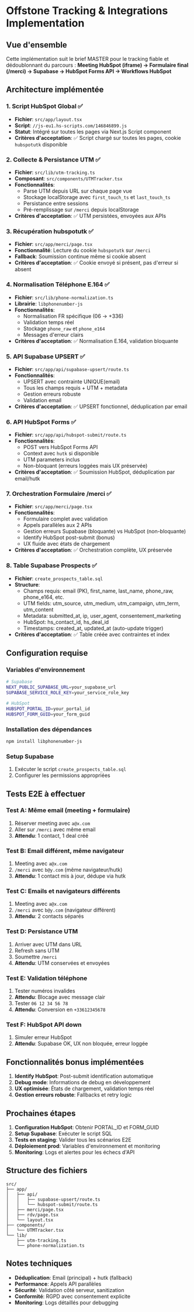 # Offstone Tracking & Integrations Implementation

## Vue d'ensemble

Cette implémentation suit le brief MASTER pour le tracking fiable et dédoublonnant du parcours :
**Meeting HubSpot (iframe) → Formulaire final (/merci) → Supabase → HubSpot Forms API → Workflows HubSpot**

## Architecture implémentée

### 1. Script HubSpot Global ✅
- **Fichier**: `src/app/layout.tsx`
- **Script**: `//js-eu1.hs-scripts.com/146846899.js`
- **Statut**: Intégré sur toutes les pages via Next.js Script component
- **Critères d'acceptation**: ✅ Script chargé sur toutes les pages, cookie `hubspotutk` disponible

### 2. Collecte & Persistance UTM ✅
- **Fichier**: `src/lib/utm-tracking.ts`
- **Composant**: `src/components/UTMTracker.tsx`
- **Fonctionnalités**:
  - Parse UTM depuis URL sur chaque page vue
  - Stockage localStorage avec `first_touch_ts` et `last_touch_ts`
  - Persistance entre sessions
  - Pré-remplissage sur `/merci` depuis localStorage
- **Critères d'acceptation**: ✅ UTM persistées, envoyées aux APIs

### 3. Récupération hubspotutk ✅
- **Fichier**: `src/app/merci/page.tsx`
- **Fonctionnalité**: Lecture du cookie `hubspotutk` sur `/merci`
- **Fallback**: Soumission continue même si cookie absent
- **Critères d'acceptation**: ✅ Cookie envoyé si présent, pas d'erreur si absent

### 4. Normalisation Téléphone E.164 ✅
- **Fichier**: `src/lib/phone-normalization.ts`
- **Librairie**: `libphonenumber-js`
- **Fonctionnalités**:
  - Normalisation FR spécifique (06 → +336)
  - Validation temps réel
  - Stockage `phone_raw` et `phone_e164`
  - Messages d'erreur clairs
- **Critères d'acceptation**: ✅ Normalisation E.164, validation bloquante

### 5. API Supabase UPSERT ✅
- **Fichier**: `src/app/api/supabase-upsert/route.ts`
- **Fonctionnalités**:
  - UPSERT avec contrainte UNIQUE(email)
  - Tous les champs requis + UTM + metadata
  - Gestion erreurs robuste
  - Validation email
- **Critères d'acceptation**: ✅ UPSERT fonctionnel, déduplication par email

### 6. API HubSpot Forms ✅
- **Fichier**: `src/app/api/hubspot-submit/route.ts`
- **Fonctionnalités**:
  - POST vers HubSpot Forms API
  - Context avec `hutk` si disponible
  - UTM parameters inclus
  - Non-bloquant (erreurs loggées mais UX préservée)
- **Critères d'acceptation**: ✅ Soumission HubSpot, déduplication par email/hutk

### 7. Orchestration Formulaire /merci ✅
- **Fichier**: `src/app/merci/page.tsx`
- **Fonctionnalités**:
  - Formulaire complet avec validation
  - Appels parallèles aux 2 APIs
  - Gestion erreurs Supabase (bloquante) vs HubSpot (non-bloquante)
  - Identify HubSpot post-submit (bonus)
  - UX fluide avec états de chargement
- **Critères d'acceptation**: ✅ Orchestration complète, UX préservée

### 8. Table Supabase Prospects ✅
- **Fichier**: `create_prospects_table.sql`
- **Structure**:
  - Champs requis: email (PK), first_name, last_name, phone_raw, phone_e164, etc.
  - UTM fields: utm_source, utm_medium, utm_campaign, utm_term, utm_content
  - Metadata: submitted_at, ip, user_agent, consentement_marketing
  - HubSpot: hs_contact_id, hs_deal_id
  - Timestamps: created_at, updated_at (auto-update trigger)
- **Critères d'acceptation**: ✅ Table créée avec contraintes et index

## Configuration requise

### Variables d'environnement
```bash
# Supabase
NEXT_PUBLIC_SUPABASE_URL=your_supabase_url
SUPABASE_SERVICE_ROLE_KEY=your_service_role_key

# HubSpot
HUBSPOT_PORTAL_ID=your_portal_id
HUBSPOT_FORM_GUID=your_form_guid
```

### Installation des dépendances
```bash
npm install libphonenumber-js
```

### Setup Supabase
1. Exécuter le script `create_prospects_table.sql`
2. Configurer les permissions appropriées

## Tests E2E à effectuer

### Test A: Même email (meeting + formulaire)
1. Réserver meeting avec `a@x.com`
2. Aller sur `/merci` avec même email
3. **Attendu**: 1 contact, 1 deal créé

### Test B: Email différent, même navigateur
1. Meeting avec `a@x.com`
2. `/merci` avec `b@y.com` (même navigateur/hutk)
3. **Attendu**: 1 contact mis à jour, dédupe via hutk

### Test C: Emails et navigateurs différents
1. Meeting avec `a@x.com`
2. `/merci` avec `b@y.com` (navigateur différent)
3. **Attendu**: 2 contacts séparés

### Test D: Persistance UTM
1. Arriver avec UTM dans URL
2. Refresh sans UTM
3. Soumettre `/merci`
4. **Attendu**: UTM conservées et envoyées

### Test E: Validation téléphone
1. Tester numéros invalides
2. **Attendu**: Blocage avec message clair
3. Tester `06 12 34 56 78`
4. **Attendu**: Conversion en `+33612345678`

### Test F: HubSpot API down
1. Simuler erreur HubSpot
2. **Attendu**: Supabase OK, UX non bloquée, erreur loggée

## Fonctionnalités bonus implémentées

1. **Identify HubSpot**: Post-submit identification automatique
2. **Debug mode**: Informations de debug en développement
3. **UX optimisée**: États de chargement, validation temps réel
4. **Gestion erreurs robuste**: Fallbacks et retry logic

## Prochaines étapes

1. **Configuration HubSpot**: Obtenir PORTAL_ID et FORM_GUID
2. **Setup Supabase**: Exécuter le script SQL
3. **Tests en staging**: Valider tous les scénarios E2E
4. **Déploiement prod**: Variables d'environnement et monitoring
5. **Monitoring**: Logs et alertes pour les échecs d'API

## Structure des fichiers

```
src/
├── app/
│   ├── api/
│   │   ├── supabase-upsert/route.ts
│   │   └── hubspot-submit/route.ts
│   ├── merci/page.tsx
│   ├── rdv/page.tsx
│   └── layout.tsx
├── components/
│   └── UTMTracker.tsx
└── lib/
    ├── utm-tracking.ts
    └── phone-normalization.ts
```

## Notes techniques

- **Déduplication**: Email (principal) + hutk (fallback)
- **Performance**: Appels API parallèles
- **Sécurité**: Validation côté serveur, sanitization
- **Conformité**: RGPD avec consentement explicite
- **Monitoring**: Logs détaillés pour debugging
















